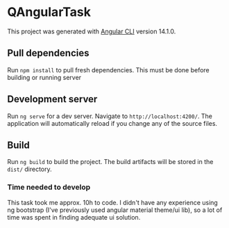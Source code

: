 # QAngularTask

This project was generated with [Angular CLI](https://github.com/angular/angular-cli) version 14.1.0.

## Pull dependencies

Run `npm install` to pull fresh dependencies. This must be done before building or running server


## Development server

Run `ng serve` for a dev server. Navigate to `http://localhost:4200/`. The application will automatically reload if you change any of the source files.

## Build

Run `ng build` to build the project. The build artifacts will be stored in the `dist/` directory.

### Time needed to develop

This task took me approx. 10h to code. 
I didn't have any experience using ng bootstrap (I've previously used angular material theme/ui lib), so a lot of time was spent in finding adequate ui solution. 
